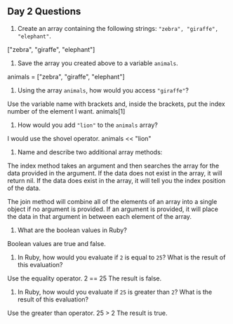 ## Day 2 Questions

1. Create an array containing the following strings: `"zebra", "giraffe", "elephant"`.

["zebra", "giraffe", "elephant"]

1. Save the array you created above to a variable `animals`.

animals = ["zebra", "giraffe", "elephant"]

1. Using the array `animals`, how would you access `"giraffe"`?

Use the variable name with brackets and, inside the brackets, put the index number of the element I want.  animals[1]

1. How would you add `"lion"` to the `animals` array?

I would use the shovel operator.  animals << "lion"

1. Name and describe two additional array methods:

The index method takes an argument and then searches the array for the data provided in the argument.  If the data does not exist in the array, it will return nil.  If the data does exist in the array, it will tell you the index position of the data.  

The join method will combine all of the elements of an array into a single object if no argument is provided.  If an argument is provided, it will place the data in that argument in between each element of the array.    

1. What are the boolean values in Ruby?

Boolean values are true and false.  

1. In Ruby, how would you evaluate if `2` is equal to `25`? What is the result of this evaluation?

Use the equality operator.  2 == 25  The result is false.

1. In Ruby, how would you evaluate if `25` is greater than `2`? What is the result of this evaluation?

Use the greater than operator.  25 > 2  The result is true.  
